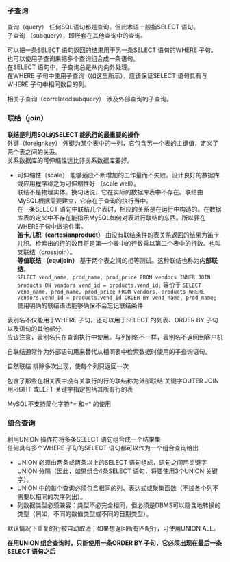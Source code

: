 ### 子查询
查询（query） 任何SQL语句都是查询。但此术语一般指SELECT 语句。  
子查询 （subquery），即嵌套在其他查询中的查询。

可以把一条SELECT 语句返回的结果用于另一条SELECT 语句的WHERE 子句。  
也可以使用子查询来把多个查询组合成一条语句。  
在SELECT 语句中，子查询总是从内向外处理。  
在WHERE 子句中使用子查询（如这里所示），应该保证SELECT 语句具有与WHERE 子句中相同数目的列。

相关子查询（correlatedsubquery） 涉及外部查询的子查询。

### 联结（join）
**联结是利用SQL的SELECT 能执行的最重要的操作**  
外键（foreignkey） 外键为某个表中的一列，它包含另一个表的主键值，定义了两个表之间的关系。  
关系数据库的可伸缩性远比非关系数据库要好。  
- 可伸缩性（scale） 能够适应不断增加的工作量而不失败。设计良好的数据库或应用程序称之为可伸缩性好 （scale well）。  
联结不是物理实体。换句话说，它在实际的数据库表中不存在。联结由MySQL根据需要建立，它存在于查询的执行当中。  
在一条SELECT 语句中联结几个表时，相应的关系是在运行中构造的。在数据库表的定义中不存在能指示MySQL如何对表进行联结的东西。所以要在WHERE子句中做这件事。  
**笛卡儿积（cartesianproduct）** 由没有联结条件的表关系返回的结果为笛卡儿积。检索出的行的数目将是第一个表中的行数乘以第二个表中的行数。也叫叉联结（crossjoin）。  
**等值联结 （equijoin）** 基于两个表之间的相等测试。这种联结也称为**内部联结**。  
`SELECT vend_name, prod_name, prod_price
FROM vendors INNER JOIN products
 ON vendors.vend_id = products.vend_id;`
 等价于
 `SELECT vend_name, prod_name, prod_price
FROM vendors, products
WHERE vendors.vend_id = products.vend_id
ORDER BY vend_name, prod_name;`  
使用明确的联结语法能够确保不会忘记联结条件

表别名不仅能用于WHERE 子句，还可以用于SELECT 的列表、ORDER BY 子句以及语句的其他部分.  
应该注意，表别名只在查询执行中使用。与列别名不一样，表别名不返回到客户机

自联结通常作为外部语句用来替代从相同表中检索数据时使用的子查询语句。

自然联结 排除多次出现，使每个列只返回一次

包含了那些在相关表中没有关联行的行的联结称为外部联结.关键字OUTER JOIN   
用RIGHT 或LEFT 关键字指定包括其所有行的表

MySQL不支持简化字符*= 和=* 的使用

### 组合查询
利用UNION 操作符将多条SELECT 语句组合成一个结果集  
任何具有多个WHERE 子句的SELECT 语句都可以作为一个组合查询给出  
- UNION 必须由两条或两条以上的SELECT 语句组成，语句之间用关键字UNION 分隔（因此，如果组合4条SELECT 语句，将要使用3个UNION 关键字）。
- UNION 中的每个查询必须包含相同的列、表达式或聚集函数（不过各个列不需要以相同的次序列出）。
- 列数据类型必须兼容：类型不必完全相同，但必须是DBMS可以隐含地转换的类型（例如，不同的数值类型或不同的日期类型）。

默认情况下重复的行被自动取消；如果想返回所有匹配行，可使用UNION ALL。

**在用UNION 组合查询时，只能使用一条ORDER BY 子句，它必须出现在最后一条SELECT 语句之后**
